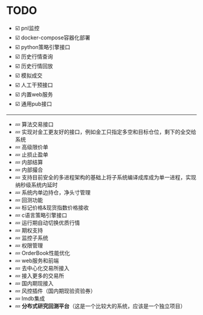 # TODO
* ☑️ pnl监控
* ☑️ docker-compose容器化部署
* ☑️ python策略引擎接口
* ☑️ 历史行情查询
* ☑️ 历史行情回放
* ☑️ 模拟成交
* ☑️ 人工干预接口
* ☑️ 内置web服务
* ☑️ 通用pub接口
---
* 💤 算法交易接口
* 💤 实现对金工更友好的接口，例如金工只指定多空和目标仓位，剩下的全交给系统
* 💤 高级限价单
* 💤 止损止盈单
* 💤 内部结算
* 💤 内部撮合
* 💤 支持目前安全的多进程架构的基础上将子系统编译成库成为单一进程，实现纳秒级系统内延时
* 💤 系统内单边持仓，净头寸管理 
* 💤 回测功能
* 💤 标记价格&现货指数价格接收
* 💤 c语言策略引擎接口
* 💤 运行期自动切换优质行情
* 💤 期权支持
* 💤 监控子系统
* 💤 权限管理
* 💤 OrderBook性能优化
* 💤 web服务和前端 
* 💤 去中心化交易所接入
* 💤 接入更多的交易所
* 💤 国内期现接入
* 💤 风控插件（国内期现验资验券）
* 💤 lmdb集成
* 💤 **分布式研究回测平台**（这是一个比较大的系统，应该是一个独立项目）
